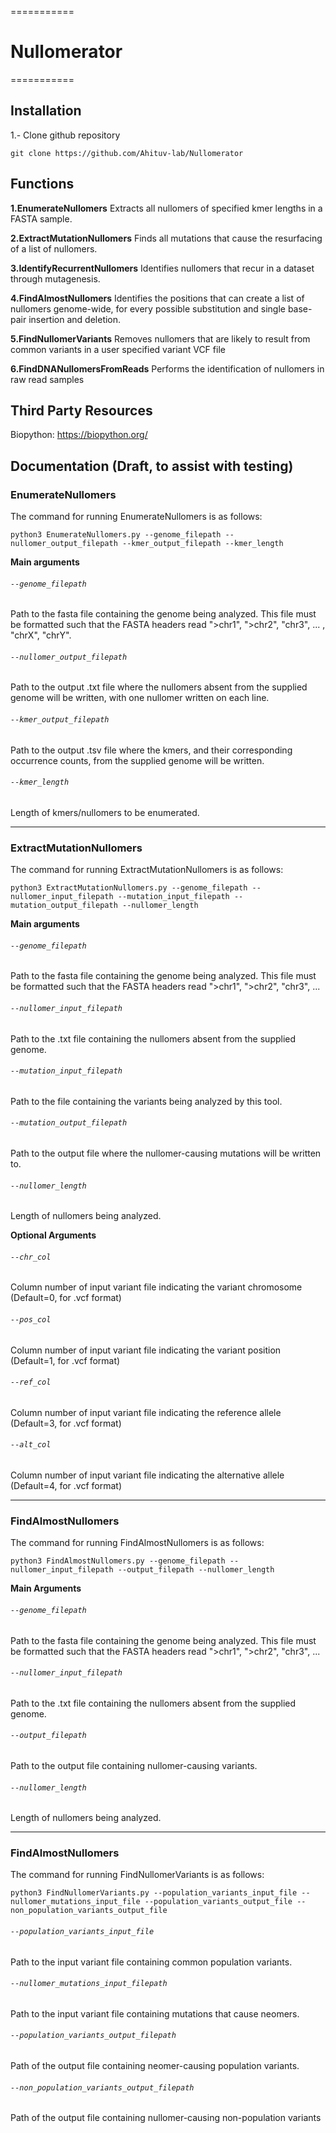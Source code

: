 ===========
# Nullomerator
===========

## Installation

1.- Clone github repository

	git clone https://github.com/Ahituv-lab/Nullomerator

## Functions

**1.EnumerateNullomers**
Extracts all nullomers of specified kmer lengths in a FASTA sample.

**2.ExtractMutationNullomers**
Finds all mutations that cause the resurfacing of a list of nullomers.

**3.IdentifyRecurrentNullomers**
Identifies nullomers that recur in a dataset through mutagenesis.

**4.FindAlmostNullomers**
Identifies the positions that can create a list of nullomers genome-wide, for every possible substitution and single base-pair insertion and deletion.

**5.FindNullomerVariants**
Removes nullomers that are likely to result from common variants in a user specified variant VCF file

**6.FindDNANullomersFromReads**
Performs the identification of nullomers in raw read samples


## Third Party Resources

Biopython: https://biopython.org/

## Documentation (Draft, to assist with testing)

### EnumerateNullomers

The command for running EnumerateNullomers is as follows:
```
python3 EnumerateNullomers.py --genome_filepath --nullomer_output_filepath --kmer_output_filepath --kmer_length
```
**Main arguments**

###### `--genome_filepath`
Path to the fasta file containing the genome being analyzed. This file must be formatted such that the FASTA headers read ">chr1", ">chr2", "chr3", ... , "chrX", "chrY".

###### `--nullomer_output_filepath`
Path to the output .txt file where the nullomers absent from the supplied genome will be written, with one nullomer written on each line. 

###### `--kmer_output_filepath`
Path to the output .tsv file where the kmers, and their corresponding occurrence counts, from the supplied genome will be written. 

###### `--kmer_length`
Length of kmers/nullomers to be enumerated.

---

### ExtractMutationNullomers

The command for running ExtractMutationNullomers is as follows:
```
python3 ExtractMutationNullomers.py --genome_filepath --nullomer_input_filepath --mutation_input_filepath --mutation_output_filepath --nullomer_length
```
**Main arguments**

###### `--genome_filepath`
Path to the fasta file containing the genome being analyzed. This file must be formatted such that the FASTA headers read ">chr1", ">chr2", "chr3", ...

###### `--nullomer_input_filepath`
Path to the .txt file containing the nullomers absent from the supplied genome.

###### `--mutation_input_filepath`
Path to the file containing the variants being analyzed by this tool.

###### `--mutation_output_filepath`
Path to the output file where the nullomer-causing mutations will be written to.

###### `--nullomer_length`
Length of nullomers being analyzed.

**Optional Arguments**

###### `--chr_col`
Column number of input variant file indicating the variant chromosome (Default=0, for .vcf format)

###### `--pos_col`
Column number of input variant file indicating the variant position (Default=1, for .vcf format)

###### `--ref_col`
Column number of input variant file indicating the reference allele (Default=3, for .vcf format)

###### `--alt_col`
Column number of input variant file indicating the alternative allele (Default=4, for .vcf format)

---

### FindAlmostNullomers

The command for running FindAlmostNullomers is as follows:
```
python3 FindAlmostNullomers.py --genome_filepath --nullomer_input_filepath --output_filepath --nullomer_length
```

**Main Arguments**

###### `--genome_filepath`
Path to the fasta file containing the genome being analyzed. This file must be formatted such that the FASTA headers read ">chr1", ">chr2", "chr3", ...

###### `--nullomer_input_filepath`
Path to the .txt file containing the nullomers absent from the supplied genome.

###### `--output_filepath`
Path to the output file containing nullomer-causing variants.

###### `--nullomer_length`
Length of nullomers being analyzed.

---

### FindAlmostNullomers

The command for running FindNullomerVariants is as follows:
```
python3 FindNullomerVariants.py --population_variants_input_file --nullomer_mutations_input_file --population_variants_output_file --non_population_variants_output_file
```

###### `--population_variants_input_file`
Path to the input variant file containing common population variants.

###### `--nullomer_mutations_input_filepath`
Path to the input variant file containing mutations that cause neomers.

###### `--population_variants_output_filepath`
Path of the output file containing neomer-causing population variants.

###### `--non_population_variants_output_filepath`
Path of the output file containing nullomer-causing non-population variants





